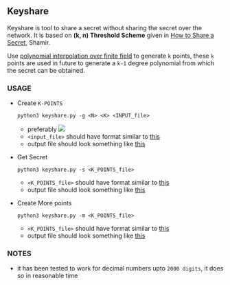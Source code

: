 ## Keyshare

Keyshare is tool to share a secret without sharing the secret over the network.
It is based on __(k, n) Threshold Scheme__ given in [How to Share a Secret](https://cs.jhu.edu/~sdoshi/crypto/papers/shamirturing.pdf), Shamir.

Use [polynomial interpolation over finite field](https://people.eecs.berkeley.edu/~daw/teaching/cs70-s08/notes/n10.pdf) to generate `k` points, these `k` points are used in future to generate a `k-1`
 degree polynomial from which the secret can be obtained.




### USAGE
- Create `K-POINTS`

    ```
    python3 keyshare.py -g <N> <K> <INPUT_file>
    ```
    - preferably <img src="https://render.githubusercontent.com/render/math?math=n=2*k-1">
    - `<input_file>` should have format similar to [this](./sample_files/input_file)
    - output file should look something like [this](./sample_files/k_points)

- Get Secret 
    ```
    python3 keyshare.py -s <K_POINTS_file>
    ```
    - `<K_POINTS_file>` should have format similar to [this](./sample_files/k_points)
    - output file should look something like [this](./sample_files/secret)

- Create More points
    ```
    python3 keyshare.py -m <K_POINTS_file>
    ```
    - `<K_POINTS_file>` should have format similar to [this](./sample_files/k_points)
    - output file should look something like [this](./sample_files/extra_points)


### NOTES
- it has been tested to work for decimal numbers upto `2000 digits`, it does so in reasonable time